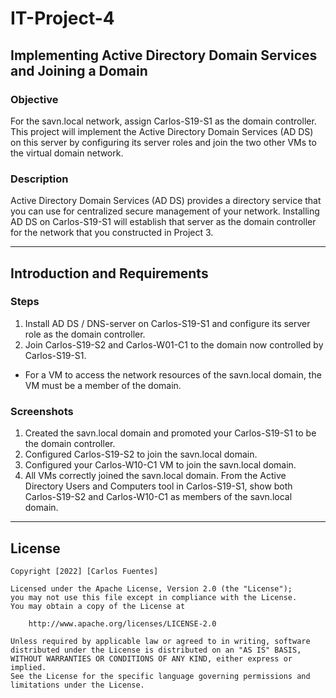 # IT-Project-4
## Implementing Active Directory Domain Services and Joining a Domain
### Objective
For the savn.local network, assign Carlos-S19-S1 as the domain controller. This project will implement the Active Directory Domain Services (AD DS) on this server by configuring its server roles and join the two other VMs to the virtual domain network.

### Description
Active Directory Domain Services (AD DS) provides a directory service that you can use for centralized secure management of your network. Installing AD DS on Carlos-S19-S1 will establish that server as the domain controller for the network that you constructed in Project 3.

------------------------------------------------------------------------------------------------------------------------------------------
## Introduction and Requirements

### Steps
1. Install AD DS / DNS-server on Carlos-S19-S1 and configure its server role as the domain controller.
2. Join Carlos-S19-S2 and Carlos-W01-C1 to the domain now controlled by Carlos-S19-S1.
- For a VM to access the network resources of the savn.local domain, the VM must be a member of the domain.

### Screenshots
1. Created the savn.local domain and promoted your Carlos-S19-S1 to be the domain controller.
2. Configured Carlos-S19-S2 to join the savn.local domain.
3. Configured your Carlos-W10-C1 VM to join the savn.local domain.
4. All VMs correctly joined the savn.local domain. From the Active Directory Users and Computers tool in Carlos-S19-S1, show both
   Carlos-S19-S2 and Carlos-W10-C1 as members of the savn.local domain.

------------------------------------------------------------------------------------------------------------------------------------------

## License

    Copyright [2022] [Carlos Fuentes]

    Licensed under the Apache License, Version 2.0 (the "License");
    you may not use this file except in compliance with the License.
    You may obtain a copy of the License at

        http://www.apache.org/licenses/LICENSE-2.0

    Unless required by applicable law or agreed to in writing, software
    distributed under the License is distributed on an "AS IS" BASIS,
    WITHOUT WARRANTIES OR CONDITIONS OF ANY KIND, either express or implied.
    See the License for the specific language governing permissions and
    limitations under the License.
